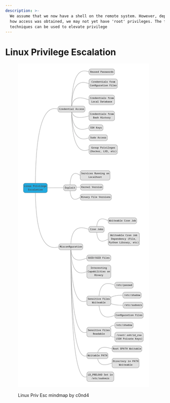 ```yaml
---
description: >-
  We assume that we now have a shell on the remote system. However, depending on
  how access was obtained, we may not yet have 'root' privileges. The following
  techniques can be used to elevate privilege
---
```


# Linux Privilege Escalation

<figure><img src="../.gitbook/assets/image (2).png" alt=""><figcaption><p>Linux Priv Esc mindmap by c0nd4</p></figcaption></figure>
